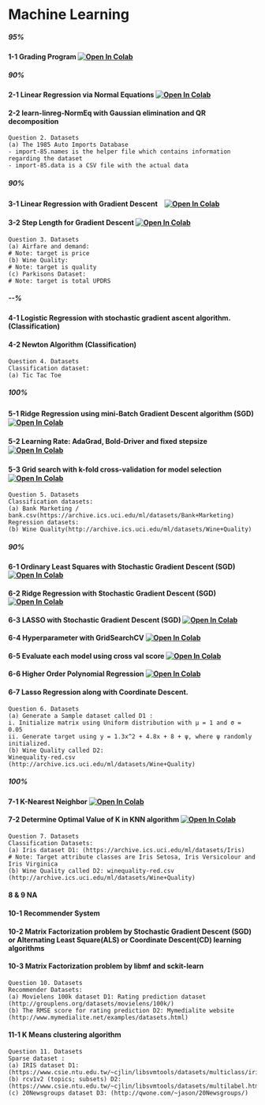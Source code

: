 # Machine Learning
##### 95%
#### 1-1 Grading Program [![Open In Colab](https://colab.research.google.com/assets/colab-badge.svg)](https://colab.research.google.com/gist/HaruHonda/e1715f871f273e67f5e520780c9fe528/grading-program.ipynb)
##### 90%
#### 2-1 Linear Regression via Normal Equations [![Open In Colab](https://colab.research.google.com/assets/colab-badge.svg)](https://colab.research.google.com/drive/1UwKlZ5SwygZwWU-MPvFe0rD-gE4PEFxl#scrollTo=SfodSubLJVJX)
#### 2-2 learn-linreg-NormEq with Gaussian elimination and QR decomposition
```
Question 2. Datasets 
(a) The 1985 Auto Imports Database
- import-85.names is the helper file which contains information regarding the dataset
- import-85.data is a CSV file with the actual data
```
##### 90%
#### 3-1 Linear Regression with Gradient Descent　[![Open In Colab](https://colab.research.google.com/assets/colab-badge.svg)](https://colab.research.google.com/gist/HaruHonda/230316795c668900890b4c119e1a95d9/harukihonda_305304_pml.ipynb)
#### 3-2 Step Length for Gradient Descent [![Open In Colab](https://colab.research.google.com/assets/colab-badge.svg)](https://colab.research.google.com/gist/HaruHonda/230316795c668900890b4c119e1a95d9/harukihonda_305304_pml.ipynb)
```
Question 3. Datasets 
(a) Airfare and demand: 
# Note: target is price
(b) Wine Quality:
# Note: target is quality
(c) Parkisons Dataset:
# Note: target is total UPDRS
```
##### --%
#### 4-1 Logistic Regression with stochastic gradient ascent algorithm. (Classification)
#### 4-2 Newton Algorithm (Classification)
```
Question 4. Datasets 
Classification dataset:
(a) Tic Tac Toe
```
##### 100%
#### 5-1 Ridge Regression using mini-Batch Gradient Descent algorithm (SGD)　[![Open In Colab](https://colab.research.google.com/assets/colab-badge.svg)](https://colab.research.google.com/gist/HaruHonda/7fbd40fe641da9bedcb9c87138738693/harukihonda.ipynb)
#### 5-2 Learning Rate: AdaGrad, Bold-Driver and fixed stepsize　[![Open In Colab](https://colab.research.google.com/assets/colab-badge.svg)](https://colab.research.google.com/gist/HaruHonda/7fbd40fe641da9bedcb9c87138738693/harukihonda.ipynb)
#### 5-3 Grid search with k-fold cross-validation for model selection　[![Open In Colab](https://colab.research.google.com/assets/colab-badge.svg)](https://colab.research.google.com/gist/HaruHonda/7fbd40fe641da9bedcb9c87138738693/harukihonda.ipynb)
```
Question 5. Datasets 
Classification datasets:
(a) Bank Marketing / bank.csv(https://archive.ics.uci.edu/ml/datasets/Bank+Marketing)
Regression datasets:
(b) Wine Quality(http://archive.ics.uci.edu/ml/datasets/Wine+Quality)
```
##### 90%
#### 6-1 Ordinary Least Squares with Stochastic Gradient Descent (SGD) [![Open In Colab](https://colab.research.google.com/assets/colab-badge.svg)](https://colab.research.google.com/gist/HaruHonda/7fbd40fe641da9bedcb9c87138738693/harukihonda.ipynb)
#### 6-2 Ridge Regression with Stochastic Gradient Descent (SGD) [![Open In Colab](https://colab.research.google.com/assets/colab-badge.svg)](https://colab.research.google.com/gist/HaruHonda/7fbd40fe641da9bedcb9c87138738693/harukihonda.ipynb)
#### 6-3 LASSO with Stochastic Gradient Descent (SGD) [![Open In Colab](https://colab.research.google.com/assets/colab-badge.svg)](https://colab.research.google.com/gist/HaruHonda/7fbd40fe641da9bedcb9c87138738693/harukihonda.ipynb)
#### 6-4 Hyperparameter with GridSearchCV [![Open In Colab](https://colab.research.google.com/assets/colab-badge.svg)](https://colab.research.google.com/gist/HaruHonda/7fbd40fe641da9bedcb9c87138738693/harukihonda.ipynb)
#### 6-5 Evaluate each model using cross val score [![Open In Colab](https://colab.research.google.com/assets/colab-badge.svg)](https://colab.research.google.com/gist/HaruHonda/7fbd40fe641da9bedcb9c87138738693/harukihonda.ipynb)
#### 6-6 Higher Order Polynomial Regression [![Open In Colab](https://colab.research.google.com/assets/colab-badge.svg)](https://colab.research.google.com/gist/HaruHonda/7fbd40fe641da9bedcb9c87138738693/harukihonda.ipynb)
#### 6-7 Lasso Regression along with Coordinate Descent. 
```
Question 6. Datasets 
(a) Generate a Sample dataset called D1 :
i. Initialize matrix using Uniform distribution with μ = 1 and σ = 0.05
ii. Generate target using y = 1.3x^2 + 4.8x + 8 + ψ, where ψ randomly initialized.
(b) Wine Quality called D2: 
Winequality-red.csv (http://archive.ics.uci.edu/ml/datasets/Wine+Quality)
```
##### 100%
#### 7-1 K-Nearest Neighbor [![Open In Colab](https://colab.research.google.com/assets/colab-badge.svg)](https://colab.research.google.com/gist/HaruHonda/e4161ebc29204b2beb11ae195eebf7e0/harukihonda.ipynb)
#### 7-2 Determine Optimal Value of K in KNN algorithm [![Open In Colab](https://colab.research.google.com/assets/colab-badge.svg)](https://colab.research.google.com/gist/HaruHonda/e4161ebc29204b2beb11ae195eebf7e0/harukihonda.ipynb)
```
Question 7. Datasets 
Classification Datasets: 
(a) Iris dataset D1: (https://archive.ics.uci.edu/ml/datasets/Iris)
# Note: Target attribute classes are Iris Setosa, Iris Versicolour and Iris Virginica 
(b) Wine Quality called D2: winequality-red.csv (http://archive.ics.uci.edu/ml/datasets/Wine+Quality)
```
#### 8 & 9 NA

#### 10-1 Recommender System
#### 10-2 Matrix Factorization problem by Stochastic Gradient Descent (SGD) or Alternating Least Square(ALS) or Coordinate Descent(CD) learning algorithms
#### 10-3 Matrix Factorization problem by libmf and sckit-learn
```
Question 10. Datasets 
Recommender Datasets:
(a) Movielens 100k dataset D1: Rating prediction dataset (http://grouplens.org/datasets/movielens/100k/)
(b) The RMSE score for rating prediction D2: Mymedialite website (http://www.mymedialite.net/examples/datasets.html)
```
#### 11-1 K Means clustering algorithm
```
Question 11. Datasets 
Sparse dataset :
(a) IRIS dataset D1: (https://www.csie.ntu.edu.tw/~cjlin/libsvmtools/datasets/multiclass/iris.scale)
(b) rcv1v2 (topics; subsets) D2: (https://www.csie.ntu.edu.tw/~cjlin/libsvmtools/datasets/multilabel.html)
(c) 20Newsgroups dataset D3: (http://qwone.com/~jason/20Newsgroups/)
```
